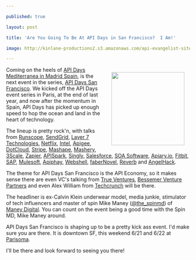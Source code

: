 ---
published: true
layout: post
title: 'Are You Going To Be At API Days in San Francisco?  I Am!'
image: http://kinlane-productions2.s3.amazonaws.com/api-evangelist-site/blog/api-days-san-francisco-logo.png
---

<p><a href="http://sf.apidays.io/" target="_blank"><img style="padding: 15px;" src="https://s3.amazonaws.com/kinlane-productions2/events/api-days-san-francisco/api-days-san-francisco-logo.png" alt="" width="200" align="right" /></a>
<p>Coming on the heels of <a href="/2013/06/04/apidays-mediterranea-is-a-wrap/">API Days Mediterranea in Madrid Spain</a>, is the next event in the series, <a href="http://sf.apidays.io/">API Days San Francisco</a>.  We kicked off the API Days event series in Paris, at the end of last year, and now after the momentum in Spain, API Days has picked up enough speed to hop the ocean and land in the heart of technology.
<p>The lineup is pretty rock'n, with talks from <a href="https://runscope.com">Runscope</a>, <a href="http://sendgrid.com">SendGrid</a>, <a href="http://www.layer7tech.com/">Layer 7 Technologies</a>, <a href="https://netflix.com">Netflix</a>, <a href="https://intel.com">Intel</a>, <a href="https://apigee.com">Apigee</a>, <a href="https://www.dotcloud.com/">DotCloud</a>, <a href="https://stripe.com">Stripe</a>, <a href="http://mashape.com">Mashape</a>, <a href="http://mashery.com">Mashery</a>, <a href="https://3scale.net">3Scale</a>, <a href="https://zapier.com">Zapier</a>, <a href="http://apispark.com">APISpark</a>, <a href="http://singly.com">Singly</a>, <a href="http://salesforce.com">Salesforce</a>, <a href="http://soa.com">SOA Software</a>, <a href="https://apiary.io">Apiary.io</a>, <a href="http://fitbit.com">Fitbit</a>, <a href="http://sap.com">SAP</a>, <a href="https://mulesoft.com">Mulesoft</a>, <a href="http://apiphany.com">Apiphay</a>, <a href="http://webshell.io">Webshell</a>, <a href="http://www.fabernovel.com/en/">faberNovel</a>, <a href="http://helloreverb.com/">Reverb</a> and <a href="http://angelhack.com/">AngelHack</a>.
<p>The theme for API Days San Francisco is the API Economy, so it makes sense there are even VC's talking from <a href="http://www.trueventures.com/">True Ventures</a>, <a href="https://www.bvp.com/">Bessemer Venture Partners</a> and even Alex William from <a href="http://techcrunch.com">Techcrunch</a> will be there.
<p>The headliner is ex-Calvin Klein underwear model, media junkie, stimulator of tech influencers and master of spin Mike Maney (<a href="https://twitter.com/the_spinmd">@the_spinmd</a>) of <a href="http://maneydigital.com/">Maney Digital</a>.  You can count on the event being a good time with the Spin MD, Mike Maney around.
<p>API Days San Francisco is shaping up to be a pretty kick ass event.  I'd make sure you are there.  It is downtown SF, this weekend 6/21 and 6/22 at <a href="http://www.parisoma.com/">Parisoma</a>.
<p>I'll be there and look forward to seeing you there!

